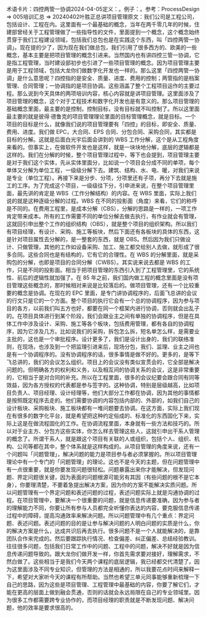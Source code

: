 

术语卡片：四控两管一协调2024-04-05定义：。例子：。参考：ProcessDesign => 005培训汇总 => 20240402叶胜正总讲项目管理原文：我们公司是工程公司，包括设计、工程在内。这里面有一个最基础的概念，当年在两千零几年的时候，住建部曾经关于工程管理做了一些指导性的文件，里面提到一个概念，这个概念始终贯穿于我们工程建设领域，包括我们总包也是在实践这个东西，叫「四控两管一协调」。现在提的少了，因为现在我们做总包，我们引用了很多西方的、欧美的一些概念，基本主要是把项目管理的概念引进来。当然国内也有讲四控三管一协调，它是指工程管理，当时建设部初步也引进了一些项目管理的概念。因为项目管理主要是用于工程领域，包括大龙你们做数字化开发也一样的。那么这里「四控两管一协调」是什么意思呢？四控指的是安全、质量、进度、费用的控制；两管指的是档案管理、合同管理；一协调指的是项目协调。这些涵盖了整个工程项目运作的主要过程。那么说到今天具体的两项培训内容，核心内容就是讲项目管理。这里面涉及了项目管理的概念，这个对于工程技术和数字化开发也是有意义的。那么项目管理的基础概念里面，最主要的是控制，控制目标，没有目标就不叫控制了。所以这里面最主要的就是彼得·德鲁克的项目管理理论里面的目标管理概念，就是目标。一个项目的目标是什么，就像我们说的项目管理要有「四控」的目标，即安全、质量、费用、进度。我们做 EPC，大合同、EPS 合同、分包合同、采购合同，其实都是目标的分解。这就是后面白光宇后面会讲到的 WBS 工作分解，这个是从工程角度来看的。但事实上，在做软件开发也是这样，就是一块块地分解，底层的逻辑都是这样的。我们在分解的时候，整个项目管理过程中，等下也会提到，项目管理主要是对于我们这个实体，先从实体里面分，比如说一个项目会分成不同的单项，每个单体又分解为单位工程，一级级分解下去。建筑、结构、水、电、暖，对我们来说是专业（单位工程）。再接下来是分步、分项，分项里还有子项，再分下去就是施工的工序。为了完成这个项目，一级级往下分，引申进来说，在整个项目管理里面，最先讲的肯定是 WBS（工作分解结构）的内容。在 WBS 里面，实际上我们说的就是这种逐级分解的过程。WBS 在不同的投影面（角度）来看，它们的称呼是不同的。在费用工程里，是成本分解（CBS），分解的思路是一样的，一项工作肯定带来成本。所有的工作需要不同的单位分解去做去执行，有作业就会有管理，这就回引申出整个工作的组织结构（OBS），就是整个项目的组织架构。所以我们有项目经理，有设计、采购、施工等板块，然后下面还有各板块的具体的东西，这是针对项目属性去分解的，是一整套的东西，就是 OBS。然后因为我们只做设计、只做管理，其他的工作如设备采购、加工、施工都交给别人去做，就形成了很多合同。这些合同也是有结构的，它有它的合理性。在 WBS 的分解里面，就是采购包的分解，也即是项目的合同分解（CWBS）。其实说来说去都是 WBS 的工作，只是不同的投影面。相当于把项目管理的东西引入到了工程管理里，它的系统性、前后的逻辑性就加强了。在 85 年之前，我们国内做工程的概念里面是没有项目管理这些概念的，那时候相对来说是比较落后的。做项目管理，还有一个比较重要的概念是协调。在现在的 EPC 里面，是专门讲协调程序的，后面飞总讲的会议的行文只是它的一个方面。整个项目的执行它会有一个总的协调程序，因为参与项目的各方，以前我们叫五方也好，都要在同一个框架内进行协调，否则就会出乱子的。在项目具体进行到某个阶段，我们会跟业主之间有单独的协调程序，但是在具体工作中涉及设计、采购、施工等各个板块，包括费用管理，都有各自的协调程序，因为它涉及几方。比如说我们的采购，拆包怎么拆，短名单怎么样，是需要业主批的，这也是一个审批程序。设计更多了，我们是设计出身的，我们的联络准则，在现场，也涉及到一个把监理引进来后，现场分包，我们、监理、业主之间也是有一个协调程序的。没有协调程序的话，很多事情是做不好的。更多的，是等下飞总讲的，我们的会议怎么组织。项目上的会议没有类似宣贯会的，它全部是解决问题的。但明确各方的权利和义务，以及相互间的协调关系的会议，这是非常重要的，它相当于是对合同的补充。所以在工程里面，很多的会议纪要会跟合同有同等效益，因为各方授权的代表都是参与签字的。这种协调，特别是层级越高，比如项目负责人、项目经理、设计经理等，他们大部分工作都在协调，因为其他的事情都是按照既定程序去走的。他们需要协调的内容包括内部的、外部的，如我们自己的设计板块、采购板块、施工板块都有一堆问题要去协调。在这方面，实际上我们现在有很多的数字化平台，就是希望把这种约定俗成的、标准化的东西固化下来，实际上这是在做流程固化的工作。在协调流程里面，本身就有一些方法和技巧的。所以对于业主方、分包方这些实体，你怎么样去管理这些人，这就引申出干系人管理的概念了。所谓干系人，就是跟这个项目有关联的人或组织，包括个人、组织、机构、公司等都在其中，整个体系就是这样构成的。从项目管理的角度来说，还有一个问题叫「问题管理」，解决问题的能力是项目参与者必须掌握的。所以项目管理理论中有一个专门的「问题管理」的理论。这也不是今天的主题，但在问题管理中有一点很重要，就是你要发现问题很轻松。问题暴露出来你才能解决，但发现问题、界定问题很关键，因为表面的问题根源可能另有其因（有些问题的根不是它本身），你要理清楚，不要着急提出解决方案，因为你的方案不能解决实质问题。所以问题管理有一个界定问题和表述问题的过程，表述问题实际上就是沟通协调的过程。在项目管理中，要解决一个很重要的问题，就是信息传递要准确，因为参与者的理解能力不同，你要让所有参与人员都完全听懂你表达的内容，要克服信息传递过程中的障碍，提高沟通效率来解决问题。所以问题管理中有几个重点：界定问题、表述问题。表述问题的目的是让参与解决问题的人明白问题的实质是什么，你的解决方案是什么，达成共识后再去执行。很多问题不是一个人就能解决的，是靠团队合作来完成的。然后要跟踪执行情况、检查偏差、纠正偏差、总结经验教训。往往很多问题，包括我们日常工作中的问题、工程中的问题，解决不好就是因为信息传递问题导致的。跟大龙你们做开发一样，你首先需求要对接好，理解需求，不然白做了。这些相当于是我们今天两个课程的底层逻辑，我已经都交代清楚了。因为这里面涉及不同专业知识，但管理的方法是相通的，所以我要花点时间来解释一下，希望对大家听今天的课程有所帮助。当然也希望三单元同事能够重新梳理一下自己的思路，因为这些是项目管理、工程管理中最基础的内容，你要了解它们，才能在更高的层面上做到融会贯通，否则的话就会永远局限在自己的专业领域里。因为很多工作都需要跨专业协作的，而项目经理的职责就是不断发现问题、解决问题，他的效率是要求很高的。